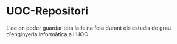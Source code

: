 # UOC-Repositori
Lloc on poder guardar tota la feina feta durant els estudis de grau d'enginyeria informàtica a l'UOC
